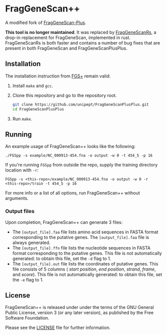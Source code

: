 # FragGeneScan++

A modified fork of [FragGeneScan-Plus][fgsp].

**This tool is no longer maintained**. It was replaced by [FragGeneScanRs](https://github.com/unipept/FragGeneScanRs), a drop-in replacement for FragGeneScan, implemented in rust. FragGeneScanRs is both faster and contains a number of bug fixes that are present in both FragGeneScan and FragGeneScanPlusPlus.


## Installation

The installation instruction from [FGS+][fgsp install] remain valid:

1. Install `make` and `gcc`.

2. Clone this repository and go to the repository root.

   ```sh
   git clone https://github.com/unipept/FragGeneScanPlusPlus.git
   cd FragGeneScanPlusPlus
   ```

3. Run `make`.


## Running

An example usage of FragGeneScan++ looks like the following:

```
./FGSpp -s example/NC_000913-454.fna -o output -w 0 -t 454_5 -p 16
```

If you're running `FGSpp` from outside the repo, supply the training
directory location with `-r`:

```
FGSpp -s <this-repo>/example/NC_000913-454.fna -o output -w 0 -r <this-repo>/train -t 454_5 -p 16
```

For more info or a list of all options, run FragGeneScan++ without arguments.

### Output files

Upon completion, FragGeneScan++ can generate 3 files:

* The `[output_file].faa` file lists amino acid sequences in FASTA format
corresponding to the putative genes. The `[output_file].faa` file is always
generated.
* The `[output_file].ffn` file lists the nucleotide sequences in FASTA format
corresponding to the putative genes. This file is not automatically generated:
to obtain this file, set the `-d` flag to 1.
* The `[output_file].out` file lists the coordinates of putative genes. This
file consists of 5 columns ( _start position_, _end position_, _strand_,
_frame_, and _score_). This file is not automatically generated: to obtain this
file, set the `-e` flag to 1.


## License

FragGeneScan++ is released under under the terms of the GNU General Public
License, version 3 (or any later version), as published by the Free Software
Foundation.

Please see the [LICENSE](LICENSE) file for further information.


[fgsp]: https://github.com/hallamlab/FragGeneScanPlus/
[meson]: https://mesonbuild.com/
[fgsp install]: https://github.com/hallamlab/FragGeneScanPlus/wiki#setup-and-dependencies-1

